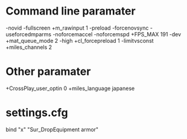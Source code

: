 # Command line paramater

-novid -fullscreen +m_rawinput 1 -preload -forcenovsync -useforcedmparms -noforcemaccel -noforcemspd +FPS_MAX 191 -dev +mat_queue_mode 2 -high +cl_forcepreload 1 -limitvsconst +miles_channels 2

# Other paramater

+CrossPlay_user_optin 0 +miles_language japanese

# settings.cfg

bind "x" "Sur_DropEquipment armor"
